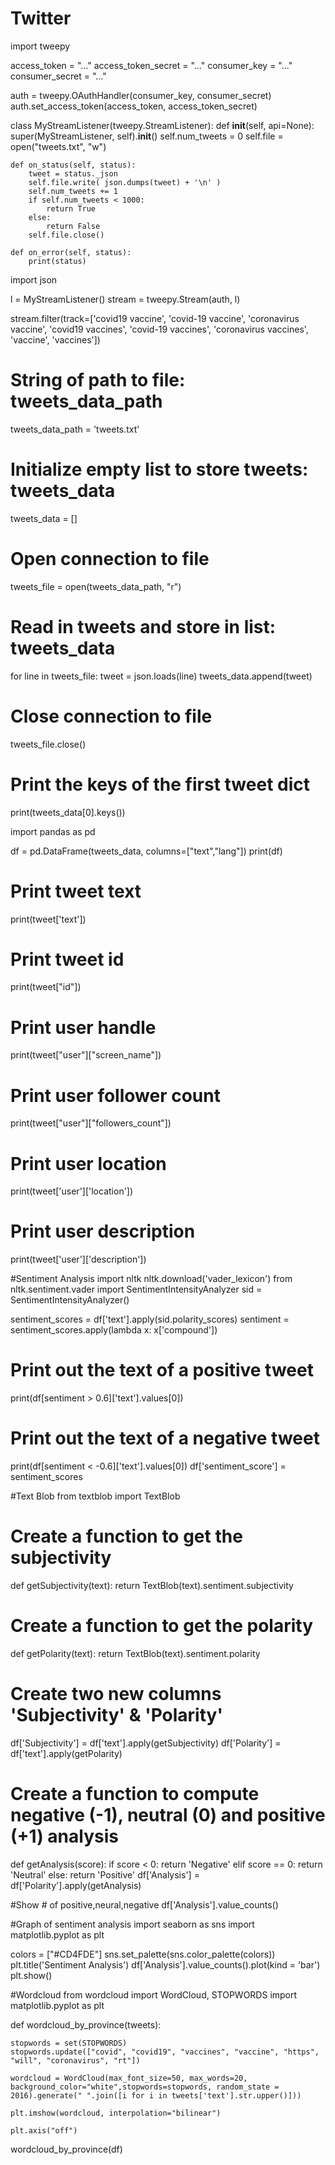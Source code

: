 # Twitter

import tweepy

access_token = "..."
access_token_secret = "..."
consumer_key = "..."
consumer_secret = "..."

auth = tweepy.OAuthHandler(consumer_key, consumer_secret)
auth.set_access_token(access_token, access_token_secret)

class MyStreamListener(tweepy.StreamListener):
    def __init__(self, api=None):
        super(MyStreamListener, self).__init__()
        self.num_tweets = 0
        self.file = open("tweets.txt", "w")

    def on_status(self, status):
        tweet = status._json
        self.file.write( json.dumps(tweet) + '\n' )
        self.num_tweets += 1
        if self.num_tweets < 1000:
            return True
        else:
            return False
        self.file.close()

    def on_error(self, status):
        print(status)
        
import json

l = MyStreamListener()
stream = tweepy.Stream(auth, l)

stream.filter(track=['covid19 vaccine', 'covid-19 vaccine', 'coronavirus vaccine', 'covid19 vaccines', 'covid-19 vaccines', 'coronavirus vaccines', 'vaccine', 'vaccines'])

# String of path to file: tweets_data_path
tweets_data_path = 'tweets.txt'

# Initialize empty list to store tweets: tweets_data
tweets_data = []

# Open connection to file
tweets_file = open(tweets_data_path, "r")

# Read in tweets and store in list: tweets_data
for line in tweets_file:
    tweet = json.loads(line)
    tweets_data.append(tweet)

# Close connection to file
tweets_file.close()

# Print the keys of the first tweet dict
print(tweets_data[0].keys())

import pandas as pd

df = pd.DataFrame(tweets_data, columns=["text","lang"])
print(df)


# Print tweet text
print(tweet['text'])

# Print tweet id
print(tweet["id"])

# Print user handle
print(tweet["user"]["screen_name"])

# Print user follower count
print(tweet["user"]["followers_count"])

# Print user location
print(tweet['user']['location'])

# Print user description
print(tweet['user']['description'])

#Sentiment Analysis
import nltk
nltk.download('vader_lexicon')
from nltk.sentiment.vader import SentimentIntensityAnalyzer
sid = SentimentIntensityAnalyzer()

sentiment_scores = df['text'].apply(sid.polarity_scores)
sentiment = sentiment_scores.apply(lambda x: x['compound'])
# Print out the text of a positive tweet
print(df[sentiment > 0.6]['text'].values[0])
# Print out the text of a negative tweet
print(df[sentiment < -0.6]['text'].values[0])
df['sentiment_score'] = sentiment_scores

#Text Blob
from textblob import TextBlob

# Create a function to get the subjectivity
def getSubjectivity(text):
   return TextBlob(text).sentiment.subjectivity

# Create a function to get the polarity
def getPolarity(text):
   return  TextBlob(text).sentiment.polarity

# Create two new columns 'Subjectivity' & 'Polarity'
df['Subjectivity'] = df['text'].apply(getSubjectivity)
df['Polarity'] = df['text'].apply(getPolarity)

# Create a function to compute negative (-1), neutral (0) and positive (+1) analysis
def getAnalysis(score):
 if score < 0:
  return 'Negative'
 elif score == 0:
  return 'Neutral'
 else:
  return 'Positive'
df['Analysis'] = df['Polarity'].apply(getAnalysis)

#Show # of positive,neural,negative
df['Analysis'].value_counts()

#Graph of sentiment analysis
import seaborn as sns
import matplotlib.pyplot as plt

colors = ["#CD4FDE"]
sns.set_palette(sns.color_palette(colors))
plt.title('Sentiment Analysis')
df['Analysis'].value_counts().plot(kind = 'bar')
plt.show()

#Wordcloud
from wordcloud import WordCloud, STOPWORDS
import matplotlib.pyplot as plt

def wordcloud_by_province(tweets):
    
    stopwords = set(STOPWORDS)
    stopwords.update(["covid", "covid19", "vaccines", "vaccine", "https", "will", "coronavirus", "rt"])
   
    wordcloud = WordCloud(max_font_size=50, max_words=20, background_color="white",stopwords=stopwords, random_state = 2016).generate(" ".join([i for i in tweets['text'].str.upper()]))

    plt.imshow(wordcloud, interpolation="bilinear")

    plt.axis("off")
  
wordcloud_by_province(df) 
